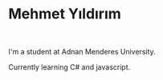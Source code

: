 <h1> Mehmet Yıldırım </h1>
<br>
  <p>I'm a student at Adnan Menderes University.</p>
  <p>Currently learning C# and javascript.</p>
<!---
Yildirim42/Yildirim42 is a ✨ special ✨ repository because its `README.md` (this file) appears on your GitHub profile.
You can click the Preview link to take a look at your changes.
--->
